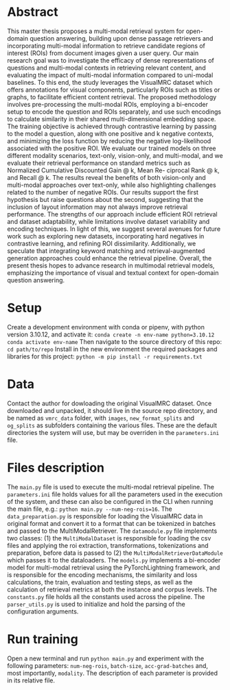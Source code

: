 # Abstract

This master thesis proposes a multi-modal retrieval system for open-domain question answering, building upon dense passage retrievers and incorporating multi-modal information to retrieve candidate regions of interest (ROIs) from document images given a user query. Our main research goal was to investigate the efficacy of dense representations of questions and multi-modal contexts in retrieving relevant content, and evaluating the impact of multi-modal information compared to uni-modal baselines. To this end, the study leverages the VisualMRC dataset which offers annotations for visual components, particularly ROIs such as titles or graphs, to facilitate efficient content retrieval. The proposed methodology involves pre-processing the multi-modal ROIs, employing a bi-encoder setup to encode the question and ROIs separately, and use such encodings to calculate similarity in their shared multi-dimensional embedding space. The training objective is achieved through contrastive learning by passing to the model a question, along with one positive and k negative contexts, and minimizing the loss function by reducing the negative log-likelihood associated with the positive ROI. We evaluate our trained models on three different modality scenarios, text-only, vision-only, and multi-modal, and we evaluate their retrieval performance on standard metrics such as Normalized Cumulative Discounted Gain @ k, Mean Re- ciprocal Rank @ k, and Recall @ k. The results reveal the benefits of both vision-only and multi-modal approaches over text-only, while also highlighting challenges related to the number of negative ROIs. Our results support the first hypothesis but raise questions about the second, suggesting that the inclusion of layout information may not always improve retrieval performance. The strengths of our approach include efficient ROI retrieval and dataset adaptability, while limitations involve dataset variability and encoding techniques. In light of this, we suggest several avenues for future work such as exploring new datasets, incorporating hard negatives in contrastive learning, and refining ROI dissimilarity. Additionally, we speculate that integrating keyword matching and retrieval-augmented generation approaches could enhance the retrieval pipeline. Overall, the present thesis hopes to advance research in multimodal retrieval models, emphasizing the importance of visual and textual context for open-domain question answering.

# Setup

Create a development environment with conda or pipenv, with python version 3.10.12, and activate it:
`conda create -n env-name python=3.10.12`
`conda activate env-name`
Then navigate to the source directory of this repo:
`cd path/to/repo`
Install in the new environment the required packages and libraries for this project:
`python -m pip install -r requirements.txt`

# Data

Contact the author for dowloading the original VisualMRC dataset. Once downloaded and unpacked, it should live in the source repo directory, and be named as `vmrc_data` folder, with `images`, `new_format_splits` and `og_splits` as subfolders containing the various files. These are the default directories the system will use, but may be overriden in the `parameters.ini` file.

# Files description

The `main.py` file is used to execute the multi-modal retrieval pipeline. The `parameters.ini` file holds values for all the parameters used in the execution of the system, and these can also be configured in the CLI when running the main file, e.g.: `python main.py --num-neg-rois=16`. The `data_preparation.py` is responsible for loading the VisualMRC data in original format and convert it to a format that can be tokenized in batches and passed to the MultiModalRetriever. The `datamodule.py` file implements two classes: (1) the `MultiModalDataset` is responsible for loading the csv files and applying the roi extraction, transformations, tokenizations and preparation, before data is passed to (2) the `MultiModalRetrieverDataModule` which passes it to the dataloaders. The `models.py` implements a bi-encoder model for multi-modal retrieval using the PyTorchLightning framework, and is responsible for the encoding mechanisms, the similarity and loss calculations, the train, evaluation and testing steps, as well as the calculation of retrieval metrics at both the instance and corpus levels. The `constants.py` file holds all the constants used across the pipeline. The `parser_utils.py` is used to initialize and hold the parsing of the configuration arguments.

# Run training

Open a new terminal and run `python main.py` and experiment with the following parameters: `num-neg-rois`, `batch-size`, `acc-grad-batches` and, most importantly, `modality`. The description of each parameter is provided in its relative file.
